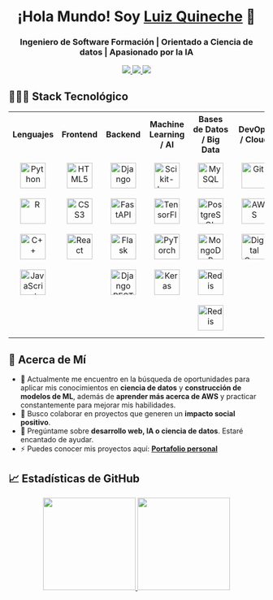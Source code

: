 <h1 align="center">¡Hola Mundo! Soy <a href="https://edwinjaraofc.github.io">Luiz Quineche</a> 👋</h1>
<h3 align="center">Ingeniero de Software Formación | Orientado a Ciencia de datos | Apasionado por la IA</h3>


<p align="center">
  <a href="https://www.linkedin.com/in/luiz-ignacio-q-7805b7161/" target="_blank">
    <img src="https://img.shields.io/badge/Portfolio-%23000000.svg?style=for-the-badge&logo=firefox&logoColor=#FF7139">
  </a>
  <a href="https://www.linkedin.com/in/luiz-ignacio-q-7805b7161/" target="_blank">
    <img src="https://img.shields.io/badge/linkedin-%230077B5.svg?style=for-the-badge&logo=linkedin&logoColor=white">
  </a>
  <a href="mailto:quineche44@gmail.com" target="_blank">
    <img src="https://img.shields.io/badge/Gmail-D14836?style=for-the-badge&logo=gmail&logoColor=white">
  </a>
</p>

## 👨🏻‍💻 Stack Tecnológico

<div align="center">
  <table align="center" width="100%" border="0">
    <tr>
      <th width="16.66%">Lenguajes</th>
      <th width="16.66%">Frontend</th>
      <th width="16.66%">Backend</th>
      <th width="16.66%">Machine Learning / AI</th>
      <th width="16.66%">Bases de Datos / Big Data</th>
      <th width="16.66%">DevOps / Cloud</th>
      <th width="16.66%">Visualización & Diseño</th>
    </tr>
    <tr>
      <td valign="top" align="center">
        <a href="https://www.python.org/" target="_blank"><img style="margin: 10px" src="https://profilinator.rishav.dev/skills-assets/python-original.svg" alt="Python" height="50" /></a>
        <a href="https://www.r-project.org/" target="_blank"><img style="margin: 10px" src="https://upload.wikimedia.org/wikipedia/commons/thumb/1/1b/R_logo.svg/1280px-R_logo.svg.png" alt="R" height="50" /></a>
        <a href="https://isocpp.org/" target="_blank"><img style="margin: 10px" src="https://conclase.net/imagen/c/curso/C++logo.svg" alt="C++" height="50" /></a>
        <a href="https://www.javascript.com/" target="_blank"><img style="margin: 10px" src="https://upload.wikimedia.org/wikipedia/commons/thumb/9/99/Unofficial_JavaScript_logo_2.svg/1024px-Unofficial_JavaScript_logo_2.svg.png" alt="JavaScript" height="50" /></a>
      </td>
      <td valign="top" align="center">
        <a href="https://developer.mozilla.org/en-US/docs/Web/HTML" target="_blank"><img style="margin: 10px" src="https://profilinator.rishav.dev/skills-assets/html5-original-wordmark.svg" alt="HTML5" height="50" /></a>
        <a href="https://www.w3schools.com/css/" target="_blank"><img style="margin: 10px" src="https://profilinator.rishav.dev/skills-assets/css3-original-wordmark.svg" alt="CSS3" height="50" /></a>
        <a href="https://reactjs.org/" target="_blank"><img style="margin: 10px" src="https://profilinator.rishav.dev/skills-assets/react-original-wordmark.svg" alt="React" height="50" /></a>
      </td>
      <td valign="top" align="center">
        <a href="https://www.djangoproject.com/" target="_blank"><img style="margin: 10px" src="https://profilinator.rishav.dev/skills-assets/django-original.svg" alt="Django" height="50" /></a>
        <a href="https://fastapi.tiangolo.com/" target="_blank"><img style="margin: 10px" src="https://cdn.worldvectorlogo.com/logos/fastapi.svg" alt="FastAPI" height="50" /></a>
        <a href="https://flask.palletsprojects.com/" target="_blank"><img style="margin: 10px" src="https://profilinator.rishav.dev/skills-assets/flask.png" alt="Flask" height="50" /></a>
        <a href="https://www.django-rest-framework.org/" target="_blank"><img style="margin: 10px" src="https://www.django-rest-framework.org/img/logo.png" alt="Django REST Framework" height="50" /></a>
      </td>
      <td valign="top" align="center">
        <a href="https://scikit-learn.org/" target="_blank"><img style="margin: 10px" src="https://scikit-learn.org/stable/_static/scikit-learn-logo-small.png" alt="Scikit-learn" height="50" /></a>
        <a href="https://www.tensorflow.org/" target="_blank"><img style="margin: 10px" src="https://upload.wikimedia.org/wikipedia/commons/thumb/2/2d/Tensorflow_logo.svg/718px-Tensorflow_logo.svg.png" alt="TensorFlow" height="50" /></a>
        <a href="https://pytorch.org/" target="_blank"><img style="margin: 10px" src="https://blog.christianperone.com/wp-content/uploads/2018/10/pytorch-logo.png" alt="PyTorch" height="50" /></a>
        <a href="https://keras.io/" target="_blank"><img style="margin: 10px" src="https://upload.wikimedia.org/wikipedia/commons/a/ae/Keras_logo.svg" alt="Keras" height="50" /></a>
      </td>
      <td valign="top" align="center">
        <a href="https://www.mysql.com/" target="_blank"><img style="margin: 10px" src="https://profilinator.rishav.dev/skills-assets/mysql-original-wordmark.svg" alt="MySQL" height="50" /></a>
        <a href="https://www.postgresql.org/" target="_blank"><img style="margin: 10px" src="https://profilinator.rishav.dev/skills-assets/postgresql-original-wordmark.svg" alt="PostgreSQL" height="50" /></a>
        <a href="https://www.mongodb.com/" target="_blank"><img style="margin: 10px" src="https://profilinator.rishav.dev/skills-assets/mongodb-original-wordmark.svg" alt="MongoDB" height="50" /></a>
        <a href="https://redis.io/" target="_blank"><img style="margin: 10px" src="https://1000logos.net/wp-content/uploads/2020/08/Redis-Logo.png" alt="Redis" height="50" /></a>
        <a href="https://redis.io/" target="_blank"><img style="margin: 10px" src="https://datasolut.com/wp-content/uploads/2019/11/Apache_Spark_logo.svg.png" alt="Redis" height="50" /></a>
      </td>
      <td valign="top" align="center">
        <a href="https://github.com/" target="_blank"><img style="margin: 10px" src="https://profilinator.rishav.dev/skills-assets/git-scm-icon.svg" alt="Git" height="50" /></a>
        <a href="https://aws.amazon.com/" target="_blank"><img style="margin: 10px" src="https://profilinator.rishav.dev/skills-assets/amazonwebservices-original-wordmark.svg" alt="AWS" height="50" /></a>
        <a href="https://www.digitalocean.com/" target="_blank"><img style="margin: 10px" src="https://upload.wikimedia.org/wikipedia/commons/thumb/f/ff/DigitalOcean_logo.svg/250px-DigitalOcean_logo.svg.png" alt="Digital Ocean" height="50" /></a>
      </td>
      <td valign="top" align="center">
        <a href="https://www.tableau.com/" target="_blank"><img style="margin: 10px" src="https://i0.wp.com/nexeusbigdata.com/wp-content/uploads/2023/05/looker-studio.webp?fit=1920%2C1920&ssl=1" alt="Tableau" height="50" /></a>
        <a href="https://www.figma.com/" target="_blank"><img style="margin: 10px" src="https://profilinator.rishav.dev/skills-assets/figma-icon.svg" alt="Figma" height="50" /></a>
        <a href="https://powerbi.microsoft.com/" target="_blank"><img style="margin: 10px" src="https://upload.wikimedia.org/wikipedia/commons/c/cf/New_Power_BI_Logo.svg" alt="Power BI" height="50" /></a>
      </td>
    </tr>
  </table>
</div>

## 🚀 Acerca de Mí

- 🔭 Actualmente me encuentro en la búsqueda de oportunidades para aplicar mis conocimientos en **ciencia de datos** y **construcción de modelos de ML**, además de **aprender más acerca de AWS** y practicar constantemente para mejorar mis habilidades.
- 👯 Busco colaborar en proyectos que generen un **impacto social positivo**.
- 💬 Pregúntame sobre **desarrollo web,  IA o ciencia de datos**. Estaré encantado de ayudar.
- ⚡ Puedes conocer mis proyectos aquí: **[Portafolio personal](https://www.linkedin.com/in/luiz-ignacio-q-7805b7161/)**


## 📈 Estadísticas de GitHub

<p align="center">
  <a href="https://github.com/LuizIgnacio2002">
    <img height="182em" src="https://github-readme-stats.vercel.app/api?username=LuizIgnacio2002&card_width=100&locale=en&show_icons=true&theme=dark&rank_icon=github"/>
    <img height="182em" src="https://github-readme-stats.vercel.app/api/top-langs/?username=LuizIgnacio2002&theme=dark&layout=compact&hide=c%2B%2B,jupyter%20notebook"/>
  </a>
</p>
